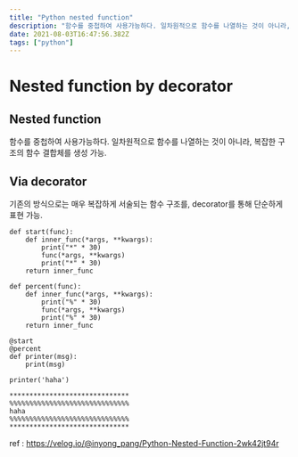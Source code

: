 ```yaml
---
title: "Python nested function"
description: "함수를 중첩하여 사용가능하다. 일차원적으로 함수를 나열하는 것이 아니라, 복잡한 구조의 함수 결합체를 생성 가능.기존의 방식으로는 매우 복잡하게 서술되는 함수 구조를, decorator를 통해 단순하게 표현 가능.ref : https&#x3A;//velog.io/@in"
date: 2021-08-03T16:47:56.382Z
tags: ["python"]
---
```

# Nested function by decorator
## Nested function
함수를 중첩하여 사용가능하다. 일차원적으로 함수를 나열하는 것이 아니라, 복잡한 구조의 함수 결합체를 생성 가능.

## Via decorator
기존의 방식으로는 매우 복잡하게 서술되는 함수 구조를, decorator를 통해 단순하게 표현 가능.

```
def start(func):
    def inner_func(*args, **kwargs):
        print("*" * 30)
        func(*args, **kwargs)
        print("*" * 30)
    return inner_func

def percent(func):
    def inner_func(*args, **kwargs):
        print("%" * 30)
        func(*args, **kwargs)
        print("%" * 30)
    return inner_func

@start
@percent
def printer(msg):
    print(msg)

printer('haha')

******************************
%%%%%%%%%%%%%%%%%%%%%%%%%%%%%%
haha
%%%%%%%%%%%%%%%%%%%%%%%%%%%%%%
******************************
```
ref : https://velog.io/@inyong_pang/Python-Nested-Function-2wk42jt94r